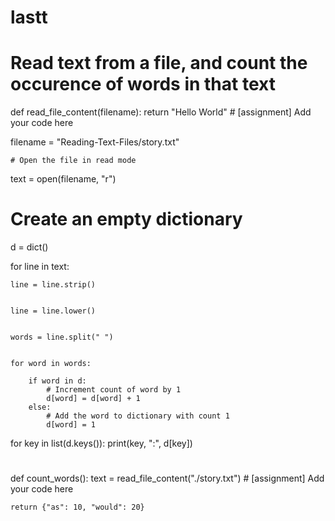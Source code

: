 # lastt
# Read text from a file, and count the occurence of words in that text

def read_file_content(filename):
    return "Hello World"
    # [assignment] Add your code here 
    
filename = "Reading-Text-Files/story.txt"

    # Open the file in read mode
text = open(filename, "r")

# Create an empty dictionary
d = dict()

for line in text:
	
	line = line.strip()

	
	line = line.lower()

	
	words = line.split(" ")

	
	for word in words:
		
		if word in d:
			# Increment count of word by 1
			d[word] = d[word] + 1
		else:
			# Add the word to dictionary with count 1
			d[word] = 1


for key in list(d.keys()):
	print(key, ":", d[key])
#


def count_words():
    text = read_file_content("./story.txt")
    # [assignment] Add your code here

    return {"as": 10, "would": 20}
